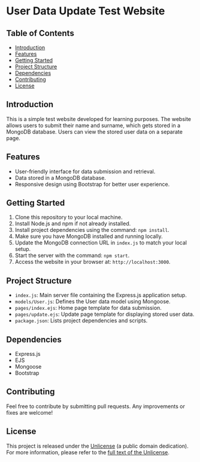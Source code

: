 # User Data Update Test Website

## Table of Contents
- [Introduction](#introduction)
- [Features](#features)
- [Getting Started](#getting-started)
- [Project Structure](#project-structure)
- [Dependencies](#dependencies)
- [Contributing](#contributing)
- [License](#license)

## Introduction

This is a simple test website developed for learning purposes. The website allows users to submit their name and surname, which gets stored in a MongoDB database. Users can view the stored user data on a separate page.

## Features

- User-friendly interface for data submission and retrieval.
- Data stored in a MongoDB database.
- Responsive design using Bootstrap for better user experience.

## Getting Started

1. Clone this repository to your local machine.
2. Install Node.js and npm if not already installed.
3. Install project dependencies using the command: `npm install`.
4. Make sure you have MongoDB installed and running locally.
5. Update the MongoDB connection URL in `index.js` to match your local setup.
6. Start the server with the command: `npm start`.
7. Access the website in your browser at: `http://localhost:3000`.

## Project Structure

- `index.js`: Main server file containing the Express.js application setup.
- `models/User.js`: Defines the User data model using Mongoose.
- `pages/index.ejs`: Home page template for data submission.
- `pages/update.ejs`: Update page template for displaying stored user data.
- `package.json`: Lists project dependencies and scripts.

## Dependencies

- Express.js
- EJS
- Mongoose
- Bootstrap

## Contributing

Feel free to contribute by submitting pull requests. Any improvements or fixes are welcome!

## License

This project is released under the [Unlicense](LICENSE) (a public domain dedication). For more information, please refer to the [full text of the Unlicense](LICENSE).
